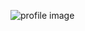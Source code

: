 ![profile image](https://avatars0.githubusercontent.com/u/33320290?s=400&u=1a1d57b9aa2788494c5dfd77688da483781318c6&v=4)
